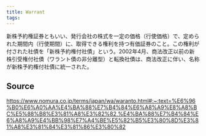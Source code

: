 ```yaml
---
title: Warrant
tags: 
---
```


新株予約権証券ともいい、発行会社の株式を一定の価格（行使価格）で、定められた期間内（行使期間）に、取得できる権利を持つ有価証券のこと。この権利が付された社債を「新株予約権付社債」という。2002年4月、商法改正以前の新株引受権付社債（ワラント債の非分離型）と転換社債は、商法改正に伴い、名称が新株予約権付社債に統一された。

## Source
https://www.nomura.co.jp/terms/japan/wa/waranto.html#:~:text=%E6%96%B0%E6%A0%AA%E4%BA%88%E7%B4%84%E6%A8%A9%E8%A8%BC%E5%88%B8%E3%81%A8%E3%82%82,%E4%BA%88%E7%B4%84%E6%A8%A9%E4%BB%98%E7%A4%BE%E5%82%B5%E3%80%8D%E3%81%A8%E3%81%84%E3%81%86%E3%80%82